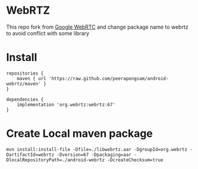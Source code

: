 # WebRTZ
This repo fork from [Google WebRTC](https://webrtc.org/native-code/android/) and change package name to webrtz to avoid conflict with some library

# Install

```
repositories {
    maven { url 'https://raw.github.com/peerapongsam/android-webrtz/maven' }
}
```

```
dependencies {
    implementation 'org.webrtz:webrtz:67'
}
```


# Create Local maven package
```
mvn install:install-file -Dfile=./libwebrtz.aar -DgroupId=org.webrtz -DartifactId=webrtz -Dversion=67 -Dpackaging=aar -DlocalRepositoryPath=./android-webrtz -DcreateChecksum=true
```

